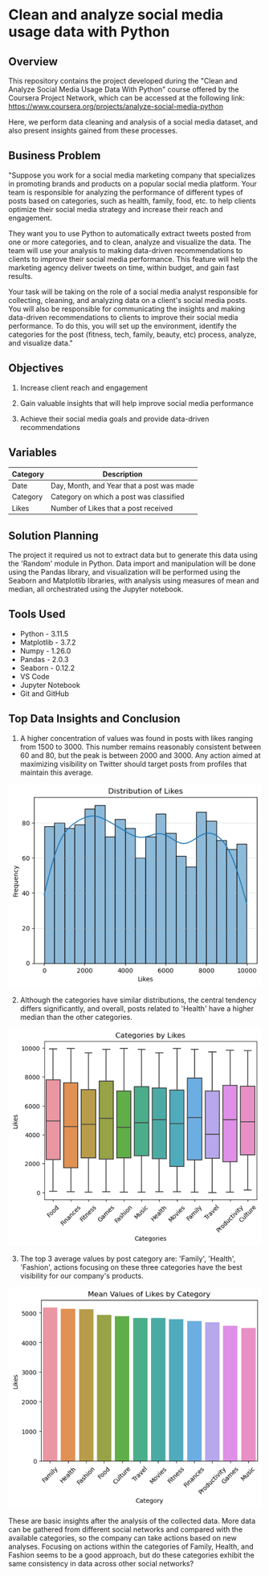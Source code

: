 # Clean and analyze social media usage data with Python

## Overview
This repository contains the project developed during the "Clean and Analyze Social Media Usage Data With Python" course offered by the Coursera Project Network, which can be accessed at the following link: https://www.coursera.org/projects/analyze-social-media-python

Here, we perform data cleaning and analysis of a social media dataset, and also present insights gained from these processes.

## Business Problem
"Suppose you work for a social media marketing company that specializes in promoting brands and products on a popular social media platform. Your team is responsible for analyzing the performance of different types of posts based on categories, such as health, family, food, etc. to help clients optimize their social media strategy and increase their reach and engagement.

They want you to use Python to automatically extract tweets posted from one or more categories, and to clean, analyze and visualize the data. The team will use your analysis to  making data-driven recommendations to clients to improve their social media performance. This feature will help the marketing agency deliver tweets on time, within budget, and gain fast results.

Your task will be taking on the role of a social media analyst responsible for collecting, cleaning, and analyzing data on a client's social media posts. You will also be responsible for communicating the insights and making data-driven recommendations to clients to improve their social media performance. To do this, you will  set up the environment, identify the categories for the post (fitness, tech, family, beauty, etc) process, analyze, and visualize data."

## Objectives
1. Increase client reach and engagement

2. Gain valuable insights that will help improve social media performance

3. Achieve their social media goals and provide data-driven recommendations

## Variables
|   Category   |   Description                                       |
|-------------- |---------------------------------------------------  |
| Date          | Day, Month, and Year that a post was made                |
| Category      | Category on which a post was classified             |
| Likes         | Number of Likes that a post received                |


## Solution Planning
The project it required us not to extract data but to generate this data using the 'Random' module in Python. Data import and manipulation will be done using the Pandas library, and visualization will be performed using the Seaborn and Matplotlib libraries, with analysis using measures of mean and median, all orchestrated using the Jupyter notebook.

## Tools Used
- Python - 3.11.5
- Matplotlib - 3.7.2
- Numpy - 1.26.0
- Pandas - 2.0.3
- Seaborn - 0.12.2
- VS Code
- Jupyter Notebook
- Git and GitHub

## Top Data Insights and Conclusion
1. A higher concentration of values was found in posts with likes ranging from 1500 to 3000. This number remains reasonably consistent between 60 and 80, but the peak is between 2000 and 3000. Any action aimed at maximizing visibility on Twitter should target posts from profiles that maintain this average.
<p align="center">
  <img src="images/img1.png" alt="Distribution of Likes">
</p>


2. Although the categories have similar distributions, the central tendency differs significantly, and overall, posts related to 'Health' have a higher median than the other categories.
<p align="center">
  <img src="images/img2.png" alt="Distribution of Likes">
</p>

3. The top 3 average values by post category are: 'Family', 'Health', 'Fashion', actions focusing on these three categories have the best visibility for our company's products.
<p align="center">
  <img src="images/img3.png" alt="Distribution of Likes">
</p>

These are basic insights after the analysis of the collected data. More data can be gathered from different social networks and compared with the available categories, so the company can take actions based on new analyses. Focusing on actions within the categories of Family, Health, and Fashion seems to be a good approach, but do these categories exhibit the same consistency in data across other social networks?